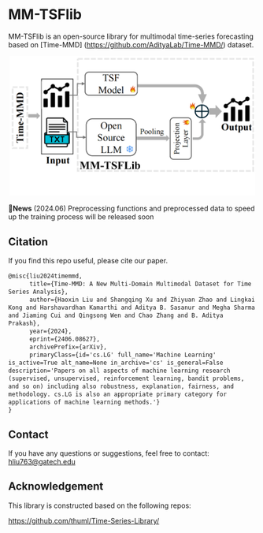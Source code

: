 # MM-TSFlib
MM-TSFlib is an open-source library for multimodal time-series forecasting based on [Time-MMD]
(https://github.com/AdityaLab/Time-MMD/) dataset.

<div align="center">
    <img src="https://github.com/AdityaLab/MM-TSFlib/blob/main/lib_overview_00.png" width="500">
</div>

:triangular_flag_on_post:**News** (2024.06)  Preprocessing functions and preprocessed data to speed up the training process will be released soon

## Citation

If you find this repo useful, please cite our paper.

```
@misc{liu2024timemmd,
      title={Time-MMD: A New Multi-Domain Multimodal Dataset for Time Series Analysis}, 
      author={Haoxin Liu and Shangqing Xu and Zhiyuan Zhao and Lingkai Kong and Harshavardhan Kamarthi and Aditya B. Sasanur and Megha Sharma and Jiaming Cui and Qingsong Wen and Chao Zhang and B. Aditya Prakash},
      year={2024},
      eprint={2406.08627},
      archivePrefix={arXiv},
      primaryClass={id='cs.LG' full_name='Machine Learning' is_active=True alt_name=None in_archive='cs' is_general=False description='Papers on all aspects of machine learning research (supervised, unsupervised, reinforcement learning, bandit problems, and so on) including also robustness, explanation, fairness, and methodology. cs.LG is also an appropriate primary category for applications of machine learning methods.'}
}
```

## Contact
If you have any questions or suggestions, feel free to contact:
hliu763@gatech.edu
## Acknowledgement

This library is constructed based on the following repos:

https://github.com/thuml/Time-Series-Library/
